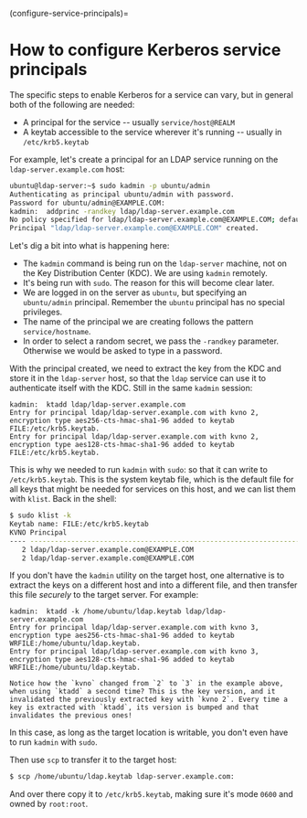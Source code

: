 (configure-service-principals)=
# How to configure Kerberos service principals


The specific steps to enable Kerberos for a service can vary, but in general both of the following are needed:

- A principal for the service -- usually `service/host@REALM`
- A keytab accessible to the service wherever it's running -- usually in `/etc/krb5.keytab`

For example, let's create a principal for an LDAP service running on the `ldap-server.example.com` host:

```bash
ubuntu@ldap-server:~$ sudo kadmin -p ubuntu/admin
Authenticating as principal ubuntu/admin with password.
Password for ubuntu/admin@EXAMPLE.COM:
kadmin:  addprinc -randkey ldap/ldap-server.example.com
No policy specified for ldap/ldap-server.example.com@EXAMPLE.COM; defaulting to no policy
Principal "ldap/ldap-server.example.com@EXAMPLE.COM" created.
```

Let's dig a bit into what is happening here:
- The `kadmin` command is being run on the `ldap-server` machine, not on the Key Distribution Center (KDC). We are using `kadmin` remotely.
- It's being run with `sudo`. The reason for this will become clear later.
- We are logged in on the server as `ubuntu`, but specifying an `ubuntu/admin` principal. Remember the `ubuntu` principal has no special privileges.
- The name of the principal we are creating follows the pattern `service/hostname`.
- In order to select a random secret, we pass the `-randkey` parameter. Otherwise we would be asked to type in a password.

With the principal created, we need to extract the key from the KDC and store it in the `ldap-server` host, so that the `ldap` service can use it to authenticate itself with the KDC. Still in the same `kadmin` session:

```text
kadmin:  ktadd ldap/ldap-server.example.com
Entry for principal ldap/ldap-server.example.com with kvno 2, encryption type aes256-cts-hmac-sha1-96 added to keytab FILE:/etc/krb5.keytab.
Entry for principal ldap/ldap-server.example.com with kvno 2, encryption type aes128-cts-hmac-sha1-96 added to keytab FILE:/etc/krb5.keytab.
```

This is why we needed to run `kadmin` with `sudo`: so that it can write to `/etc/krb5.keytab`. This is the system keytab file, which is the default file for all keys that might be needed for services on this host, and we can list them with `klist`. Back in the shell:

```bash
$ sudo klist -k
Keytab name: FILE:/etc/krb5.keytab
KVNO Principal
---- --------------------------------------------------------------------------
   2 ldap/ldap-server.example.com@EXAMPLE.COM
   2 ldap/ldap-server.example.com@EXAMPLE.COM
```

If you don't have the `kadmin` utility on the target host, one alternative is to extract the keys on a different host and into a different file, and then transfer this file *securely* to the target server. For example:

```text
kadmin:  ktadd -k /home/ubuntu/ldap.keytab ldap/ldap-server.example.com
Entry for principal ldap/ldap-server.example.com with kvno 3, encryption type aes256-cts-hmac-sha1-96 added to keytab WRFILE:/home/ubuntu/ldap.keytab.
Entry for principal ldap/ldap-server.example.com with kvno 3, encryption type aes128-cts-hmac-sha1-96 added to keytab WRFILE:/home/ubuntu/ldap.keytab.
````

```{note}
Notice how the `kvno` changed from `2` to `3` in the example above, when using `ktadd` a second time? This is the key version, and it invalidated the previously extracted key with `kvno 2`. Every time a key is extracted with `ktadd`, its version is bumped and that invalidates the previous ones!
```

In this case, as long as the target location is writable, you don't even have to run `kadmin` with `sudo`.

Then use `scp` to transfer it to the target host:

```bash
$ scp /home/ubuntu/ldap.keytab ldap-server.example.com:
```

And over there copy it to `/etc/krb5.keytab`, making sure it's mode `0600` and owned by `root:root`.
